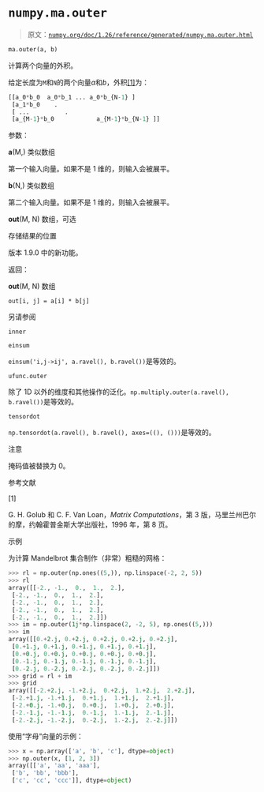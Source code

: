 # `numpy.ma.outer`

> 原文：[`numpy.org/doc/1.26/reference/generated/numpy.ma.outer.html`](https://numpy.org/doc/1.26/reference/generated/numpy.ma.outer.html)

```py
ma.outer(a, b)
```

计算两个向量的外积。

给定长度为`M`和`N`的两个向量*a*和*b*，外积[[1]](#r863504129d6e-1)为：

```py
[[a_0*b_0  a_0*b_1 ... a_0*b_{N-1} ]
 [a_1*b_0    .
 [ ...          .
 [a_{M-1}*b_0            a_{M-1}*b_{N-1} ]] 
```

参数：

**a**(M,) 类似数组

第一个输入向量。如果不是 1 维的，则输入会被展平。

**b**(N,) 类似数组

第二个输入向量。如果不是 1 维的，则输入会被展平。

**out**(M, N) 数组，可选

存储结果的位置

版本 1.9.0 中的新功能。

返回：

**out**(M, N) 数组

`out[i, j] = a[i] * b[j]`

另请参阅

`inner`

`einsum`

`einsum('i,j->ij', a.ravel(), b.ravel())`是等效的。

`ufunc.outer`

除了 1D 以外的维度和其他操作的泛化。`np.multiply.outer(a.ravel(), b.ravel())`是等效的。

`tensordot`

`np.tensordot(a.ravel(), b.ravel(), axes=((), ()))`是等效的。

注意

掩码值被替换为 0。

参考文献

[1]

G. H. Golub 和 C. F. Van Loan，*Matrix Computations*，第 3 版，马里兰州巴尔的摩，约翰霍普金斯大学出版社，1996 年，第 8 页。

示例

为计算 Mandelbrot 集合制作（非常）粗糙的网格：

```py
>>> rl = np.outer(np.ones((5,)), np.linspace(-2, 2, 5))
>>> rl
array([[-2., -1.,  0.,  1.,  2.],
 [-2., -1.,  0.,  1.,  2.],
 [-2., -1.,  0.,  1.,  2.],
 [-2., -1.,  0.,  1.,  2.],
 [-2., -1.,  0.,  1.,  2.]])
>>> im = np.outer(1j*np.linspace(2, -2, 5), np.ones((5,)))
>>> im
array([[0.+2.j, 0.+2.j, 0.+2.j, 0.+2.j, 0.+2.j],
 [0.+1.j, 0.+1.j, 0.+1.j, 0.+1.j, 0.+1.j],
 [0.+0.j, 0.+0.j, 0.+0.j, 0.+0.j, 0.+0.j],
 [0.-1.j, 0.-1.j, 0.-1.j, 0.-1.j, 0.-1.j],
 [0.-2.j, 0.-2.j, 0.-2.j, 0.-2.j, 0.-2.j]])
>>> grid = rl + im
>>> grid
array([[-2.+2.j, -1.+2.j,  0.+2.j,  1.+2.j,  2.+2.j],
 [-2.+1.j, -1.+1.j,  0.+1.j,  1.+1.j,  2.+1.j],
 [-2.+0.j, -1.+0.j,  0.+0.j,  1.+0.j,  2.+0.j],
 [-2.-1.j, -1.-1.j,  0.-1.j,  1.-1.j,  2.-1.j],
 [-2.-2.j, -1.-2.j,  0.-2.j,  1.-2.j,  2.-2.j]]) 
```

使用“字母”向量的示例：

```py
>>> x = np.array(['a', 'b', 'c'], dtype=object)
>>> np.outer(x, [1, 2, 3])
array([['a', 'aa', 'aaa'],
 ['b', 'bb', 'bbb'],
 ['c', 'cc', 'ccc']], dtype=object) 
```
